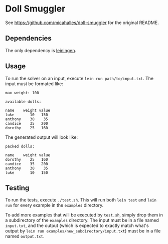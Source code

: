 # Doll Smuggler

See https://github.com/micahalles/doll-smuggler for the original README.

## Dependencies

The only dependency is [leiningen](https://github.com/technomancy/leiningen).

## Usage

To run the solver on an input, execute `lein run path/to/input.txt`.  The input
must be formated like:

```
max weight: 100

available dolls:

name    weight value
luke       10   150
anthony    30    35
candice    35   200
dorothy    25   160
```

The generated output will look like:

```
packed dolls:

name    weight value
dorothy    25   160
candice    35   200
anthony    30    35
luke       10   150
```

## Testing

To run the tests, execute `./test.sh`.  This will run both `lein test` and
`lein run` for every example in the `examples` directory.

To add more examples that will be executed by `test.sh`, simply drop them in
a subdirectory of the `examples` directory.  The input must be in a file named
`input.txt`, and the output (which is expected to exactly match what's output
by `lein run examples/new_subdirectory/input.txt`) must be in a file named
`output.txt`.
